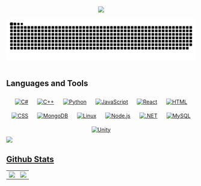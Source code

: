 <br/>  
<p align="center">
  <a href=""><img src="https://readme-typing-svg.herokuapp.com?font=VT323&size=100&color=232426&center=true&width=1200&height=140&lines=IM+Fako;ALL+THIS+WAS+FOR+NOTHING."></a>
</p>

<div align="center">
  <a href="" target="_blank"><img src="https://raw.githubusercontent.com/platane/snk/output/github-contribution-grid-snake-dark.svg" alt="sneke"></a>
</div>

<br/>

## Languages and Tools  
<div align="center">
  <a href="https://en.wikipedia.org/wiki/C_Sharp_(programming_language)" target="_blank"><img style="margin: 10px" src="https://cdn.jsdelivr.net/gh/devicons/devicon/icons/csharp/csharp-original.svg" alt="C#" height="40" /></a>
  <a href="https://en.wikipedia.org/wiki/C%2B%2B" target="_blank"><img style="margin: 10px" src="https://cdn.jsdelivr.net/gh/devicons/devicon/icons/cplusplus/cplusplus-original.svg" alt="C++" height="40" /></a>
  <a href="https://www.python.org" target="_blank"><img style="margin: 10px" src="https://cdn.jsdelivr.net/gh/devicons/devicon/icons/python/python-original.svg" alt="Python" height="40" /></a>
  <a href="https://www.javascript.com" target="_blank"><img style="margin: 10px" src="https://cdn.jsdelivr.net/gh/devicons/devicon/icons/javascript/javascript-original.svg" alt="JavaScript" height="40" /></a>
  <a href="https://reactjs.org" target="_blank"><img style="margin: 10px" src="https://cdn.jsdelivr.net/gh/devicons/devicon/icons/react/react-original.svg" alt="React" height="40" /></a>
  <a href="https://en.wikipedia.org/wiki/HTML" target="_blank"><img style="margin: 10px" src="https://cdn.jsdelivr.net/gh/devicons/devicon/icons/html5/html5-original.svg" alt="HTML" height="40" /></a>
  <a href="https://developer.mozilla.org/en-US/docs/Web/CSS" target="_blank"><img style="margin: 10px" src="https://cdn.jsdelivr.net/gh/devicons/devicon/icons/css3/css3-original.svg" alt="CSS" height="40" /></a>
  <a href="https://www.mongodb.com" target="_blank"><img style="margin: 10px" src="https://cdn.jsdelivr.net/gh/devicons/devicon/icons/mongodb/mongodb-original.svg" alt="MongoDB" height="40" /></a>
  <a href="https://www.linux.org" target="_blank"><img style="margin: 10px" src="https://cdn.jsdelivr.net/gh/devicons/devicon/icons/linux/linux-original.svg" alt="Linux" height="40" /></a>
  <a href="https://nodejs.org" target="_blank"><img style="margin: 10px" src="https://cdn.jsdelivr.net/gh/devicons/devicon/icons/nodejs/nodejs-original.svg" alt="Node.js" height="40" /></a>
  <a href="https://dotnet.microsoft.com" target="_blank"><img style="margin: 10px" src="https://cdn.jsdelivr.net/gh/devicons/devicon/icons/dot-net/dot-net-original.svg" alt=".NET" height="40" /></a>
  <a href="https://www.mysql.com" target="_blank"><img style="margin: 10px" src="https://cdn.jsdelivr.net/gh/devicons/devicon/icons/mysql/mysql-original.svg" alt="MySQL" height="40" /></a>
  <a href="https://unity.com" target="_blank"><img style="margin: 10px" src="https://cdn.jsdelivr.net/gh/devicons/devicon/icons/unity/unity-original.svg" alt="Unity" height="40" /></a>
</div>

<a href="https://github.com/Fako-TZ" target="_blank">
<img src=https://komarev.com/ghpvc/?username=Fako-TZ&&style=flat-square />

<br/>

## Github Stats  
<table><tr><td valign="top" width="50%">

<img src="https://github-readme-stats.vercel.app/api?username=Fako-TZ&show_icons=true&count_private=true&hide_border=true&theme=algolia" align="left" style="width: 100%" />

</td><td valign="top" width="50%">

<img src="https://github-readme-stats-one-bice.vercel.app/api/top-langs/?username=Fako-TZ&langs_count=10&layout=compact&role=OWNER,ORGANIZATION_MEMBER,COLLABORATOR&count_private=true&hide_border=true&theme=algolia" align="left" style="width: 100%" />

</td></tr></table>  

<br/>   

<br/>  


<br />
